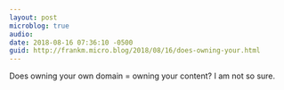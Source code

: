```yaml
---
layout: post
microblog: true
audio: 
date: 2018-08-16 07:36:10 -0500
guid: http://frankm.micro.blog/2018/08/16/does-owning-your.html
---
```

Does owning your own domain = owning your content? I am not so sure.
